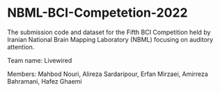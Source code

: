 # NBML-BCI-Competetion-2022


The submission code and dataset for the Fifth BCI Competition held by Iranian National Brain Mapping Laboratory (NBML) focusing on auditory attention.


Team name: Livewired


Members: Mahbod Nouri, Alireza Sardaripour, Erfan Mirzaei, Amirreza Bahramani, Hafez Ghaemi
